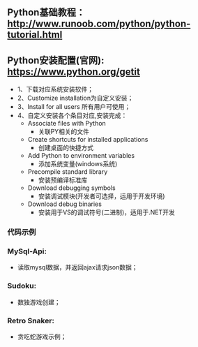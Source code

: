 
## Python基础教程：http://www.runoob.com/python/python-tutorial.html

## Python安装配置(官网): https://www.python.org/getit
* 1、下载对应系统安装软件；
* 2、Customize installation为自定义安装；
* 3、Install for all users 所有用户可使用；
* 4、自定义安装各个条目对应,安装完成：
    * Associate files with Python
        * 关联PY相关的文件
    * Create shortcuts for installed applications
        * 创建桌面的快捷方式
    * Add Python to environment variables
        * 添加系统变量(windows系统)
    * Precompile standard library
        * 安装预编译标准库
    * Download debugging symbols
        * 安装调试模块(开发者可选择，运用于开发环境)
    * Download debug binaries
        * 安装用于VS的调试符号(二进制)，适用于.NET开发
        
### 代码示例
### MySql-Api:     
* 读取mysql数据，并返回ajax请求json数据；
### Sudoku:             
* 数独游戏创建；
### Retro Snaker:         
* 贪吃蛇游戏示例；
